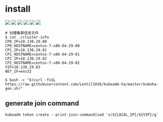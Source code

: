 # install

![](https://img.shields.io/badge/Dist-Centos7-blue.svg) ![](https://img.shields.io/badge/Dist-Fedora27-yellow.svg) ![](https://img.shields.io/badge/DNS-CoreDNS-brightgreen.svg)  ![](https://img.shields.io/badge/Mode-HA-brightgreen.svg)  ![](https://img.shields.io/badge/Proxy-IPVS-brightgreen.svg)  ![](https://img.shields.io/badge/Net-Calico-brightgreen.svg)

``` shell
# 创建集群信息文件
$ cat ./cluster-info
CP0_IP=10.130.29.80
CP0_HOSTNAME=centos-7-x86-64-29-80
CP1_IP=10.130.29.81
CP1_HOSTNAME=centos-7-x86-64-29-81
CP2_IP=10.130.29.82
CP2_HOSTNAME=centos-7-x86-64-29-82
VIP=10.130.29.83
NET_IF=ens32

$ bash -c "$(curl -fsSL https://raw.githubusercontent.com/Lentil1016/kubeadm-ha/master/kubeha-gen.sh)"
```

## generate join command

``` shell
kubeadm token create --print-join-command|sed 's/${LOCAL_IP}/${VIP}/g'
```
